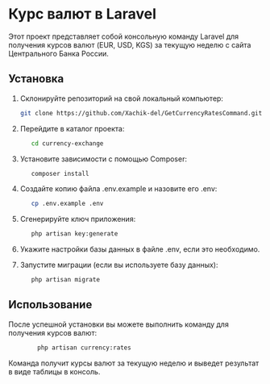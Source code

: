 # Курс валют в Laravel

Этот проект представляет собой консольную команду Laravel для получения курсов валют (EUR, USD, KGS) за текущую неделю с сайта Центрального Банка России.

## Установка

1. Склонируйте репозиторий на свой локальный компьютер:

   ```bash
   git clone https://github.com/Xachik-del/GetCurrencyRatesCommand.git
   ```
   
2. Перейдите в каталог проекта:
   ```bash
      cd currency-exchange
   ```
3. Установите зависимости с помощью Composer:
    ```bash
       composer install
    ```
4. Создайте копию файла .env.example и назовите его .env:
    ```bash
       cp .env.example .env
    ```
5. Сгенерируйте ключ приложения:
    ```bash
       php artisan key:generate
    ```
6. Укажите настройки базы данных в файле .env, если это необходимо.
7. Запустите миграции (если вы используете базу данных):
    ```bash
       php artisan migrate
    ```
   
## Использование
После успешной установки вы можете выполнить команду для получения курсов валют:
```bash
        php artisan currency:rates
```

Команда получит курсы валют за текущую неделю и выведет результат в виде таблицы в консоль.
